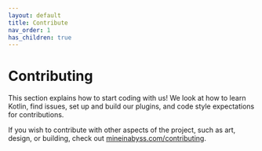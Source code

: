 ```yaml
---
layout: default
title: Contribute
nav_order: 1
has_children: true
---
```


# Contributing

This section explains how to start coding with us! We look at how to learn Kotlin, find issues, set up and build our plugins, and code style expectations for contributions.

If you wish to contribute with other aspects of the project, such as art, design, or building, check out [mineinabyss.com/contributing](https://mineinabyss.com/contributing).
